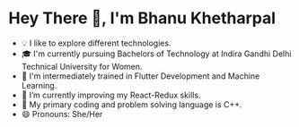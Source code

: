 # Hey There 👋, I'm Bhanu Khetharpal


- 💡  I like to explore different technologies.
- 🎓  I'm currently pursuing Bachelors of Technology at Indira Gandhi Delhi Technical University for Women.
- 🌱  I'm intermediately trained in Flutter Development and  Machine Learning.
- 🌱  I’m currently improving my React-Redux skills.
- 💬  My primary coding and problem solving language is C++.
- 😄  Pronouns: She/Her



<!--
**bhanukhetharpal/bhanukhetharpal** is a ✨ _special_ ✨ repository because its `README.md` (this file) appears on your GitHub profile.

Here are some ideas to get you started:

- 🔭 I’m currently working on ...
- 🌱 I’m currently learning ...
- 👯 I’m looking to collaborate on ...
- 🤔 I’m looking for help with ...
- 💬 Ask me about ...
- 📫 How to reach me: ...
- 😄 Pronouns: ...
- ⚡ Fun fact: ...
-->
